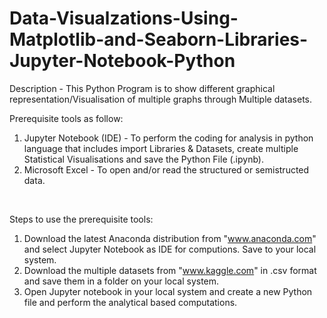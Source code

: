 # Data-Visualzations-Using-Matplotlib-and-Seaborn-Libraries-Jupyter-Notebook-Python
Description - This Python Program is to show different graphical representation/Visualisation of multiple graphs through Multiple datasets.
<br/>

Prerequisite tools as follow:
1) Jupyter Notebook (IDE) - To perform the coding for analysis in python language that includes import Libraries & Datasets, create multiple Statistical Visualisations and save the Python File (.ipynb).            
2) Microsoft Excel - To open and/or read the structured or semistructed data. 
<br/>

Steps to use the prerequisite tools:
1) Download the latest Anaconda distribution from "www.anaconda.com" and select Jupyter Notebook as IDE for computions. Save to your local system.
2) Download the multiple datasets from "www.kaggle.com" in .csv format and save them in a folder on your local system.
3) Open Jupyter notebook in your local system and create a new Python file and perform the analytical based computations.
